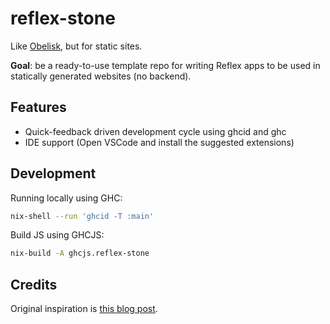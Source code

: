 # reflex-stone

Like [Obelisk](https://github.com/obsidiansystems/obelisk), but for static sites.

**Goal**: be a ready-to-use template repo for writing Reflex apps to be used in statically generated websites (no backend).

## Features

- Quick-feedback driven development cycle using ghcid and ghc
- IDE support (Open VSCode and install the suggested extensions)

## Development

Running locally using GHC:

```bash
nix-shell --run 'ghcid -T :main'
```

Build JS using GHCJS:

```bash
nix-build -A ghcjs.reflex-stone
```

## Credits

Original inspiration is [this blog post](https://vaibhavsagar.com/blog/2019/10/29/getting-along-with-javascript/).

